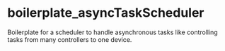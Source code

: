 # boilerplate_asyncTaskScheduler
Boilerplate for a scheduler to handle asynchronous tasks like controlling tasks from many controllers to one device. 
